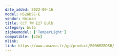 ```yaml
---
date_added: 2022-09-16
model: HS2WDSC-E
vendor: Heiman
title: CCT 7W E27 Bulb
category: bulb
zigbeemodel: ['TemperLight']
compatible: [z2m]
mlink: 
link: https://www.amazon.fr/gp/product/B096M2BDSR/
---
```


